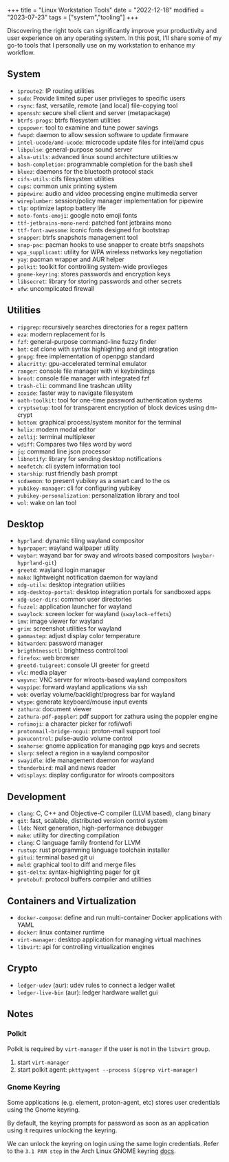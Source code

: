 +++
title = "Linux Workstation Tools"
date = "2022-12-18"
modified = "2023-07-23"
tags = ["system","tooling"]
+++

Discovering the right tools can significantly improve your productivity and user
experience on any operating system. In this post, I'll share some of my go-to
tools that I personally use on my workstation to enhance my workflow.


## System

- `iproute2`: IP routing utilities
- `sudo`: Provide limited super user privileges to specific users
- `rsync`: fast, versatile, remote (and local) file-copying tool
- `openssh`: secure shell client and server (metapackage)
- `btrfs-progs`: btrfs filesystem utilities
- `cpupower`: tool to examine and tune power savings
- `fwupd`: daemon to allow session software to update firmware
- `intel-ucode/amd-ucode`: microcode update files for intel/amd cpus
- `libpulse`: general-purpose sound server
- `alsa-utils`: advanced linux sound architecture utilities:w
- `bash-completion`: programmable completion for the bash shell
- `bluez`: daemons for the bluetooth protocol stack
- `cifs-utils`: cifs filesystem utilities
- `cups`: common unix printing system
- `pipewire`: audio and video processing engine multimedia server
- `wireplumber`: session/policy manager implementation for pipewire
- `tlp`: optimize laptop battery life
- `noto-fonts-emoji`: google noto emoji fonts
- `ttf-jetbrains-mono-nerd`: patched font jetbrains mono
- `ttf-font-awesome`: iconic fonts designed for bootstrap
- `snapper`: btrfs snapshots management tool
- `snap-pac`: pacman hooks to use snapper to create btrfs snapshots
- `wpa_supplicant`: utility for WPA wireless networks key negotiation
- `yay`: pacman wrapper and AUR helper
- `polkit`: toolkit for controlling system-wide provileges
- `gnome-keyring`: stores passwords and encryption keys
- `libsecret`: library for storing passwords and other secrets
- `ufw`: uncomplicated firewall

## Utilities

- `ripgrep`: recursively searches directories for a regex pattern
- `eza`: modern replacement for ls
- `fzf`: general-purpose command-line fuzzy finder
- `bat`: cat clone with syntax highlighting and git integration
- `gnupg`: free implementation of openpgp standard
- `alacritty`: gpu-accelerated terminal emulator
- `ranger`: console file manager with vi keybindings
- `broot`: console file manager with integrated fzf
- `trash-cli`: command line trashcan utility
- `zoxide`: faster way to navigate filesystem
- `oath-toolkit`: tool for one-time password authentication systems
- `cryptsetup`: tool for transparent encryption of block devices using dm-crypt
- `bottom`: graphical process/system monitor for the terminal
- `helix`: modern modal editor
- `zellij`: terminal multiplexer
- `wdiff`: Compares two files word by word
- `jq`: command line json processor
- `libnotify`: library for sending desktop notifications
- `neofetch`: cli system information tool
- `starship`: rust friendly bash prompt
- `scdaemon`: to present yubikey as a smart card to the os
- `yubikey-manager`: cli for configuring yubikey
- `yubikey-personalization`: personalization library and tool
- `wol`: wake on lan tool

## Desktop

- `hyprland`: dynamic tiling wayland compositor
- `hyprpaper`: wayland wallpaper utility
- `waybar`: wayand bar for sway and wlroots based compositors (`waybar-hyprland-git`)
- `greetd`: wayland login manager
- `mako`: lightweight notification daemon for wayland
- `xdg-utils`: desktop integration utilities 
- `xdg-desktop-portal`: desktop integration portals for sandboxed apps
- `xdg-user-dirs`: common user directories
- `fuzzel`: application launcher for wayland
- `swaylock`: screen locker for wayland (`swaylock-effets`)
- `imv`: image viewer for wayland
- `grim`: screenshot utilities for wayland
- `gammastep`: adjust display color temperature
- `bitwarden`: password manager
- `brigthtnessctl`: brightness control tool
- `firefox`: web browser
- `greetd-tuigreet`: console UI greeter for greetd
- `vlc`: media player
- `wayvnc`: VNC server for wlroots-based wayland compositors
- `waypipe`: forward wayland applications via ssh
- `wob`: overlay volume/backlight/progress bar for wayland
- `wtype`: generate keyboard/mouse input events
- `zathura`: document viewer
- `zathura-pdf-poppler`: pdf support for zathura using the poppler engine
- `rofimoji`: a character picker for rofi/wofi
- `protonmail-bridge-nogui`: proton-mail support tool
- `pavucontrol`: pulse-audio volume control
- `seahorse`: gnome application for managing pgp keys and secrets
- `slurp`: select a region in a wayland compositor
- `swayidle`: idle management daemon for wayland
- `thunderbird`: mail and news reader
- `wdisplays`: display configurator for wlroots compositors

## Development

- `clang`: C, C++ and Objective-C compiler (LLVM based), clang binary
- `git`: fast, scalable, distributed version control system
- `lldb`: Next generation, high-performance debugger
- `make`: utility for directing compilation
- `clang`: C language family frontend for LLVM
- `rustup`: rust programming language toolchain installer
- `gitui`: terminal based git ui
- `meld`: graphical tool to diff and merge files
- `git-delta`: syntax-highlighting pager for git
- `protobuf`: protocol buffers compiler and utilities

## Containers and Virtualization

- `docker-compose`: define and run multi-container Docker applications with YAML
- `docker`: linux container runtime
- `virt-manager`: desktop application for managing virtual machines
- `libvirt`: api for controlling virtualization engines

## Crypto

- `ledger-udev` (aur): udev rules to connect a ledger wallet
- `ledger-live-bin` (aur): ledger hardware wallet gui


## Notes

### Polkit

Polkit is required by `virt-manager` if the user is not in the `libvirt` group.

1. start `virt-manager`
2. start polkit agent: `pkttyagent --process $(pgrep virt-manager)`

### Gnome Keyring

Some applications (e.g. element, proton-agent, etc) stores user credentials
using the Gnome keyring.

By default, the keyring prompts for password as soon as an application using it
requires unlocking the keyring.

We can unlock the keyring on login using the same login credentials.
Refer to the `3.1 PAM step` in the Arch Linux GNOME keyring
[docs](https://wiki.archlinux.org/title/GNOME/Keyring).
